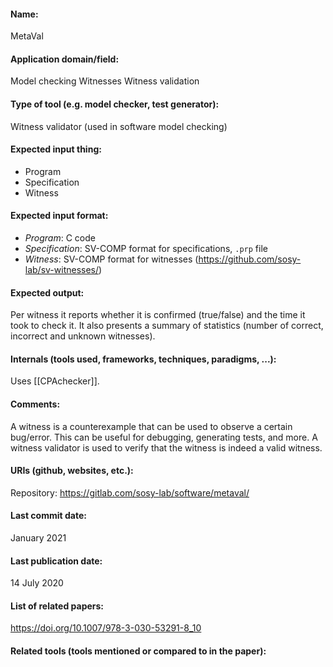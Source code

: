 #### Name:
MetaVal

#### Application domain/field:
Model checking
Witnesses
Witness validation

#### Type of tool (e.g. model checker, test generator):
Witness validator (used in software model checking)

#### Expected input thing:
- Program
- Specification
- Witness

#### Expected input format:
- *Program*: C code
- *Specification*: SV-COMP format for specifications, `.prp` file
- *Witness*: SV-COMP format for witnesses (https://github.com/sosy-lab/sv-witnesses/)

#### Expected output:
Per witness it reports whether it is confirmed (true/false) and the time it took to check it. 
It also presents a summary of statistics (number of correct, incorrect and unknown witnesses).

#### Internals (tools used, frameworks, techniques, paradigms, ...):
Uses [[CPAchecker]].

#### Comments:
A witness is a counterexample that can be used to observe a certain bug/error. This can be useful for debugging, generating tests, and more.
A witness validator is used to verify that the witness is indeed a valid witness.

#### URIs (github, websites, etc.):
Repository: https://gitlab.com/sosy-lab/software/metaval/

#### Last commit date:
January 2021

#### Last publication date:
14 July 2020

#### List of related papers:
https://doi.org/10.1007/978-3-030-53291-8_10

#### Related tools (tools mentioned or compared to in the paper):
